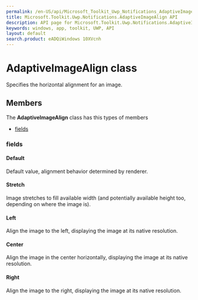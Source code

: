 ```yaml
---
permalink: /en-US/api/Microsoft_Toolkit_Uwp_Notifications_AdaptiveImageAlign.htm
title: Microsoft.Toolkit.Uwp.Notifications.AdaptiveImageAlign API 
description: API page for Microsoft.Toolkit.Uwp.Notifications.AdaptiveImageAlign
keywords: windows, app, toolkit, UWP, API
layout: default
search.product: eADQiWindows 10XVcnh
---
```



# AdaptiveImageAlign class

Specifies the horizontal alignment for an image.

## Members

The **AdaptiveImageAlign** class has this types of members

* [fields](#fields)

### fields

#### Default

Default value, alignment behavior determined by renderer.

#### Stretch

Image stretches to fill available width (and potentially available height too, depending on where the image is).

#### Left

Align the image to the left, displaying the image at its native resolution.

#### Center

Align the image in the center horizontally, displaying the image at its native resolution.

#### Right

Align the image to the right, displaying the image at its native resolution.

